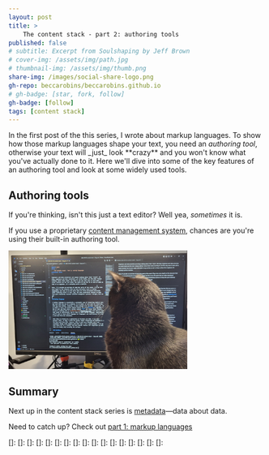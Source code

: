```yaml
---
layout: post
title: >
    The content stack - part 2: authoring tools
published: false
# subtitle: Excerpt from Soulshaping by Jeff Brown
# cover-img: /assets/img/path.jpg
# thumbnail-img: /assets/img/thumb.png
share-img: /images/social-share-logo.png
gh-repo: beccarobins/beccarobins.github.io
# gh-badge: [star, fork, follow]
gh-badge: [follow]
tags: [content stack]
---
```


In the first post of the this series, I wrote about markup languages. To show how those markup languages shape your text, you need an _authoring tool_, otherwise your text will \_just\_ look \*\*crazy\*\* and you won't know what you've actually done to it. Here we'll dive into some of the key features of an authoring tool and look at some widely used tools.

## Authoring tools

If you're thinking, isn't this just a text editor? Well yea, _sometimes_ it is. 

If you use a proprietary [content management system](../coming-soon), chances are you're using their built-in authoring tool. 

<div>
<img src="../images/mick-vs-code.jpg" alt="Becca's cat Mick supervising her authoring work in Visual Studio Code]" width="70%" height="70%" class="center">
</div>

## Summary

Next up in the content stack series is [metadata](../coming-soon)&mdash;data about data.

Need to catch up? Check out [part 1: markup languages](../content-stack-markup)

[]: 
[]: 
[]: 
[]: 
[]: 
[]: 
[]: 
[]: 
[]: 
[]: 
[]: 
[]: 
[]: 
[]: 
[]: 
[]: 
[]: 